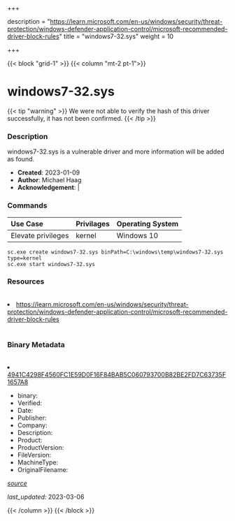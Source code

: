 +++

description = "https://learn.microsoft.com/en-us/windows/security/threat-protection/windows-defender-application-control/microsoft-recommended-driver-block-rules"
title = "windows7-32.sys"
weight = 10

+++


{{< block "grid-1" >}}
{{< column "mt-2 pt-1">}}




# windows7-32.sys 


{{< tip "warning" >}}
We were not able to verify the hash of this driver successfully, it has not been confirmed.
{{< /tip >}}




### Description


windows7-32.sys is a vulnerable driver and more information will be added as found.


- **Created**: 2023-01-09
- **Author**: Michael Haag
- **Acknowledgement**:  | [](https://twitter.com/)

### Commands

| Use Case | Privilages | Operating System | 
|:---- | ---- | ---- |
| Elevate privileges | kernel | Windows 10 |

```
sc.exe create windows7-32.sys binPath=C:\windows\temp\windows7-32.sys type=kernel
sc.exe start windows7-32.sys
```

### Resources
<br>


<li><a href=" https://learn.microsoft.com/en-us/windows/security/threat-protection/windows-defender-application-control/microsoft-recommended-driver-block-rules"> https://learn.microsoft.com/en-us/windows/security/threat-protection/windows-defender-application-control/microsoft-recommended-driver-block-rules</a></li>


<br>


### Binary Metadata
<br>



<li><a href="https://www.virustotal.com/gui/file/4941C4298F4560FC1E59D0F16F84BAB5C060793700B82BE2FD7C63735F1657A8">4941C4298F4560FC1E59D0F16F84BAB5C060793700B82BE2FD7C63735F1657A8</a></li>



- binary: 
- Verified: 
- Date: 
- Publisher: 
- Company: 
- Description: 
- Product: 
- ProductVersion: 
- FileVersion: 
- MachineType: 
- OriginalFilename: 

[*source*](https://github.com/magicsword-io/LOLDrivers/tree/main/yaml/windows7-32.sys.yml)

*last_updated:* 2023-03-06


{{< /column >}}
{{< /block >}}
